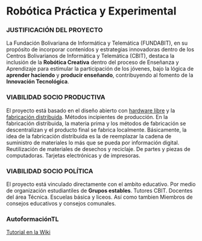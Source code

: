 # Robótica Práctica y Experimental

### **JUSTIFICACIÓN DEL PROYECTO**
La Fundación Bolivariana de Informática y Telemática (FUNDABIT), en su propósito de incorporar contenidos y estrategias innovadoras dentro de los Centros Bolivarianos de Informática y Telemática (CBIT), destaca la inclusión de la **Robótica Creativa** dentro del proceso de Enseñanza y Aprendizaje para estimular la participación de los jóvenes, bajo la lógica de **aprender haciendo** y **producir enseñando**, contribuyendo al fomento de la **Innovación Tecnológica**.

### **VIABILIDAD SOCIO PRODUCTIVA**
El proyecto está basado en el diseño abierto con [hardware libre](https://es.wikipedia.org/wiki/Hardware_libre) y la [fabricación distribuida](http://floksociety.org/tag/fabricacion-distribuida/). Métodos incipientes de producción. En la fabricación distribuida, la materia prima y los métodos de fabricación se descentralizan y el producto final se fabrica localmente. Básicamente, la idea de la fabricación distribuida es la de reemplazar la cadena de suministro de materiales lo más que se pueda por información digital. Reutilización de materiales de desechos y reciclaje. De partes y piezas de computadoras. Tarjetas electrónicas y de impresoras.

### **VIABILIDAD SOCIO POLÍTICA**
El proyecto está vinculado directamente con el ambito educativo. Por medio de organización estudiantiles de **Grupos estables**. Tutores CBIT. Docentes del área Técnica. Escuelas básica y liceos. Así como tambien Miembros de consejos educativos y consejos comunales.



### **AutoformaciónTL**

[Tutorial en la Wiki](https://github.com/Josbaney/MECHATRONICS-AND-ROBOTICS/wiki)

